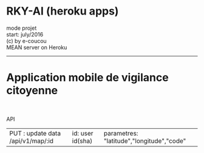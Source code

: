 # RKY-AI (heroku apps) <br>
mode projet<br>
start: july/2016<br>
(c) by e-coucou<br>
MEAN server on Heroku<br><hr>
<h1>Application mobile de vigilance citoyenne</h1>
<br><div>
<p>API</p>
<table style="width:"100%>
<tr>
    <td><a>PUT : update data /api/v1/map/:id</a></td>
    <td>id: user id(sha)</td>
    <td>parametres: "latitude","longitude","code"</td>
</tr>
</table></div>